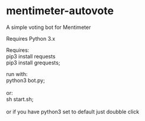 # mentimeter-autovote
A simple voting bot for Mentimeter

Requires Python 3.x

Requires:
<br>
pip3 install requests
<br>
pip3 install grequests;
<br>

run with:
<br>
python3 bot.py;
<br>
<br>
or:
<br>
sh start.sh;
<br>
<br>
or if you have python3 set to default just doubble click
